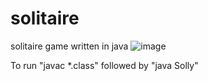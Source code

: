 # solitaire
 solitaire game written in java
 ![image](https://user-images.githubusercontent.com/31931020/168576541-166a0392-b2b2-45c1-bbd6-c4e149cab050.png)

To run "javac *.class" followed by "java Solly" 
